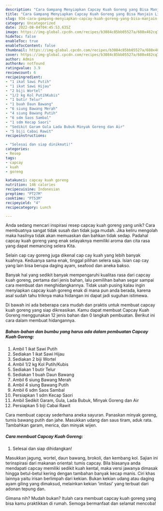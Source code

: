 ```yaml
---
description: "Cara Gampang Menyiapkan Capcay Kuah Goreng yang Bisa Manjain Lidah"
title: "Cara Gampang Menyiapkan Capcay Kuah Goreng yang Bisa Manjain Lidah"
slug: 934-cara-gampang-menyiapkan-capcay-kuah-goreng-yang-bisa-manjain-lidah
category: Uncategorized
date: 2022-08-04T04:45:53.635Z
image: https://img-global.cpcdn.com/recipes/b3084c85bb05527a/680x482cq70/capcay-kuah-goreng-foto-resep-utama.jpg
hideToc: false
enableToc: true
enableTocContent: false
thumbnail: https://img-global.cpcdn.com/recipes/b3084c85bb05527a/680x482cq70/capcay-kuah-goreng-foto-resep-utama.jpg
cover: https://img-global.cpcdn.com/recipes/b3084c85bb05527a/680x482cq70/capcay-kuah-goreng-foto-resep-utama.jpg
author: Admin
authorAv: notfound
ratingvalue: 3.9
reviewcount: 6
recipeingredient:
- "1 ikat Sawi Putih"
- "1 ikat Sawi Hijau"
- "2 biji Wortel"
- "1/2 kg Kol PutihKubis"
- "1 butir Telur"
- "1 buah Daun Bawang"
- "6 siung Bawang Merah"
- "4 siung Bawang Putih"
- "6 sdm Saos Sambal"
- "1 sdm Kecap Saori"
- "Sedikit Garam Gula Lada Bubuk Minyak Goreng dan Air"
- "5 biji Cabai Rawit"
recipeinstructions:

- "Selesai dan siap dinikmati!"
categories:
- Resep
tags:
- capcay
- kuah
- goreng

katakunci: capcay kuah goreng 
nutrition: 146 calories
recipecuisine: Indonesian
preptime: "PT27M"
cooktime: "PT53M"
recipeyield: "4"
recipecategory: Lunch

---
```





Anda sedang mencari inspirasi resep capcay kuah goreng yang unik? Cara membuatnya sangat tidak susah dan tidak juga mudah. Jika keliru mengolah maka hasilnya tidak akan memuaskan dan bahkan tidak sedap. Padahal capcay kuah goreng yang enak selayaknya memiliki aroma dan cita rasa yang dapat memancing selera Kita.





Selain cap cay goreng juga dikenal cap cay kuah yang lebih banyak kuahnya. Keduanya sama enak, tinggal pilihan selera saja. Isian cap cay yang lain bisa berupa daging ayam, seafood dan aneka bakso.

Banyak hal yang sedikit banyak mempengaruhi kualitas rasa dari capcay kuah goreng, pertama dari jenis bahan, lalu pemilihan bahan segar sampai cara membuat dan menghidangkannya. Tidak usah pusing kalau ingin menyiapkan capcay kuah goreng enak di mana pun anda berada, karena asal sudah tahu triknya maka hidangan ini dapat jadi suguhan istimewa.






Di bawah ini ada beberapa cara mudah dan praktis untuk membuat capcay kuah goreng yang siap dikreasikan. Kamu dapat membuat Capcay Kuah Goreng menggunakan 12 jenis bahan dan 0 langkah pembuatan. Berikut ini cara dalam membuat hidangannya.

<!--inarticleads1-->

##### Bahan-bahan dan bumbu yang harus ada dalam pembuatan Capcay Kuah Goreng:

1. Ambil 1 ikat Sawi Putih
1. Sediakan 1 ikat Sawi Hijau
1. Sediakan 2 biji Wortel
1. Ambil 1/2 kg Kol Putih/Kubis
1. Sediakan 1 butir Telur
1. Sediakan 1 buah Daun Bawang
1. Ambil 6 siung Bawang Merah
1. Ambil 4 siung Bawang Putih
1. Ambil 6 sdm Saos Sambal
1. Persiapkan 1 sdm Kecap Saori
1. Ambil Sedikit Garam, Gula, Lada Bubuk, Minyak Goreng dan Air
1. Persiapkan 5 biji Cabai Rawit


Cara membuat capcay sederhana aneka sayuran. Panaskan minyak goreng, tumis bawang putih dan jahe. Masukkan udang dan saus tiram, aduk rata. Tambahkan garam, merica, dan minyak wijen. 

<!--inarticleads2-->

##### Cara membuat Capcay Kuah Goreng:


1. Selesai dan siap dihidangkan!

Masukkan jagung, wortel, daun bawang, brokoli, dan kembang kol. Sajian ini terinspirasi dari makanan oriental: tumis capcay. Bila biasanya anda mendapati capcay memiliki sedikit kuah kental, maka versi jawanya dimasak hingga betul-betul kering dengan tambahan banyak kecap manis. Ciri khas lainnya yaitu irisan berlimpah dari kekian. Bukan kekian udang atau daging ayam giling yang dimaksud, melainkan kekian &#39;imitasi&#39; yang terbuat dari adonan tepung dan. 

Gimana nih? Mudah bukan? Itulah cara membuat capcay kuah goreng yang bisa kamu praktikkan di rumah. Semoga bermanfaat dan selamat mencoba!
